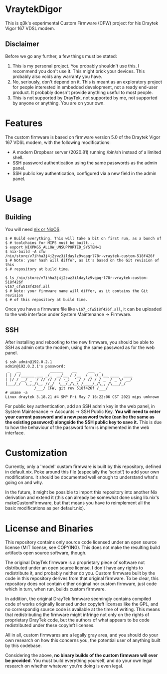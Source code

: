 # VraytekDigor

This is q3k's experimental Custom Firmware (CFW) project for his Draytek Vigor
167 VDSL modem.

## Disclaimer

Before we go any further, a few things must be stated:

1. This is my personal project. You probably shouldn't use this. I recommend
   you don't use it. This might brick your devices. This probably also voids
   any warranty you have.
2. No, seriously, don't depend on it. This is meant as an exploratory project
   for people interested in embedded development, not a ready end-user product.
   It probably doesn't provide anything useful to most people.
3. This is not supported by DrayTek, not supported by me, not supported by
   anyone or anything. You are on your own.

# Features

The custom firmware is based on firmware version 5.0 of the Draytek Vigor 167
VDSL modem, with the following modifications:

 - A modern Dropbear server (2020.81) running /bin/sh instead of a limited
   shell.
 - SSH password authentication using the same passwords as the admin panel.
 - SSH public key authentication, configured via a new field in the admin
   panel.

# Usage

## Building

You will need [nix or NixOS](https://nixos.org/download.html).

    $ # Build everything. This will take a bit on first run, as a bunch of
    $ # toolchains for MIPS must be built...
    $ export NIXPKGS_ALLOW_UNSUPPORTED_SYSTEM=1
    $ nix-build -A cfw
    /nix/store/v7ihha3j4j2swz3ildaylz9vqaqrl78r-vraytek-custom-518f426f
    $ # Note: your hash will differ, as it's based on the Git revision of this
    $ # repository at build time.

    $ ls /nix/store/v7ihha3j4j2swz3ildaylz9vqaqrl78r-vraytek-custom-518f426f
    v167_cfw518f426f.all
    $ # Note: your firmware name will differ, as it contains the Git revision
    $ # of this repository at build time.

Once you have a firmware file like `v167_cfw518f426f.all`, it can be uploaded
to the web interface under System Maintenance -> Firmware.

## SSH

After installing and rebooting to the new firmware, you should be able to SSH
as admin onto the modem, using the same password as for the web panel.

    $ ssh admin@192.0.2.1
    admin@192.0.2.1's password:
     _   __             ______    __     ___  _
    | | / /______ ___ _/_  __/__ / /__  / _ \(_)__ ____  ____
    | |/ / __/ _ `/ // // / / -_)  '_/ / // / / _ `/ _ \/ __/
    |___/_/  \_,_/\_, //_/  \__/_/\_\ /____/_/\_, /\___/_/
                 /___/ CFW, git rev 518f426f /___/
    # uname -a
    Linux draytek 3.18.21 #4 SMP Fri May 7 16:22:06 CST 2021 mips unknown

For public key authentication, add an SSH admin key in the web panel, in System
Maintenance -> Accounts -> SSH Public Key. **You will need to enter your
current password and a new password twice (can be the same as the existing
password) alongside the SSH public key to save it.** This is due to how the
behaviour of the password form is implemented in the web interface.

# Customization

Currently, only a 'model' custom firmware is built by this repository, defined
in default.nix. Poke around this file (especially the 'script') to add your own
modifications. It should be documented well enough to understand what's going
on and why.

In the future, it might be possible to import this repository into another Nix
derivation and extend it (this can already be somewhat done using lib.nix's
makeCustomFirmware, but that means you have to reimplement all the basic
modifications as per default.nix).

# License and Binaries

This repository contains only source code licensed under an open source license
(MIT license, see COPYING). This does not make the resulting build artifacts
open source software, though.

The original DrayTek firmware is a proprietary piece of software not
distributed under an open source license. I don't have any rights to
redistribute it, and probably neither do you. Custom firmware built by the code
in this repository derives from that original firmware. To be clear, this
repository does not contain either original nor custom firmware, just code
which in turn, when run, builds custom firmware.

In addition, the original DrayTek firmware seemingly contains compiled code of
works originally licensed under copyleft licenses like the GPL, and no
correspondig source code is available at the time of writing. This means that
redistributing the firmware might infringe not only on the rights of proprietary
DrayTek code, but the authors of what appears to be code redistributed under
these copyleft licenses.

All in all, custom firmwares are a legally gray area, and you should do your
own research on how this concerns you, the potential user of anything built by
this codebase.

Considering the above, **no binary builds of the custom firmware will ever be
provided**. You must build everything yourself, and do your own legal research
on whether whatever you're doing is even legal.

